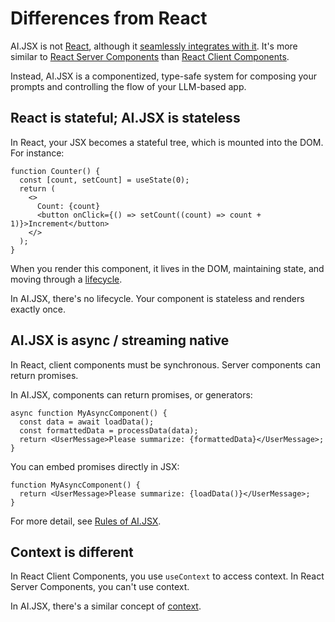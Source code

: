 # Differences from React

AI.JSX is not [React](https://react.dev/), although it [seamlessly integrates with it](guides/ai-ui.md). It's more similar to [React Server Components](https://www.patterns.dev/posts/react-server-components) than [React Client Components](https://www.patterns.dev/posts/client-side-rendering).

Instead, AI.JSX is a componentized, type-safe system for composing your prompts and controlling the flow of your LLM-based app.

## React is stateful; AI.JSX is stateless

In React, your JSX becomes a stateful tree, which is mounted into the DOM. For instance:

```tsx
function Counter() {
  const [count, setCount] = useState(0);
  return (
    <>
      Count: {count}
      <button onClick={() => setCount((count) => count + 1)}>Increment</button>
    </>
  );
}
```

When you render this component, it lives in the DOM, maintaining state, and moving through a [lifecycle](https://react.dev/learn/lifecycle-of-reactive-effects).

In AI.JSX, there's no lifecycle. Your component is stateless and renders exactly once.

## AI.JSX is async / streaming native

In React, client components must be synchronous. Server components can return promises.

In AI.JSX, components can return promises, or generators:

```tsx
async function MyAsyncComponent() {
  const data = await loadData();
  const formattedData = processData(data);
  return <UserMessage>Please summarize: {formattedData}</UserMessage>;
}
```

You can embed promises directly in JSX:

```tsx
function MyAsyncComponent() {
  return <UserMessage>Please summarize: {loadData()}</UserMessage>;
}
```

For more detail, see [Rules of AI.JSX](guides/rules-of-jsx.md).

## Context is different

In React Client Components, you use `useContext` to access context.
In React Server Components, you can't use context.

In AI.JSX, there's a similar concept of [context](guides/rules-of-jsx.md#context).
